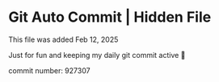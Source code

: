 # Git Auto Commit | Hidden File

This file was added Feb 12, 2025

Just for fun and keeping my daily git commit active 🤪

commit number: 927307
